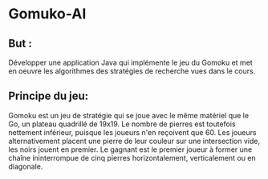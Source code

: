 # Gomuko-AI
## But :
Développer une application Java qui implémente le jeu du Gomoku et  met en oeuvre les algorithmes des stratégies de recherche vues dans le cours.

## Principe du jeu:
Gomoku est un jeu de stratégie qui se joue avec le même matériel que le Go, un plateau quadrillé de 19x19. Le nombre de pierres est toutefois nettement inférieur, puisque les joueurs n'en reçoivent que 60. Les joueurs alternativement placent une pierre de leur couleur sur une intersection vide, les noirs jouent en premier. Le gagnant est le premier joueur à former une chaîne ininterrompue de cinq pierres horizontalement, verticalement ou en diagonale.
